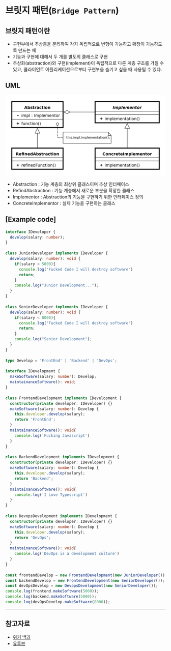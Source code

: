 # 브릿지 패턴(`Bridge Pattern`)

## 브릿지 패턴이란
- 구현부에서 추상층을 분리하여 각자 독립적으로 변형이 가능하고 확장이 가능하도록 만드는 패
- 기능과 구현에 대해서 두 개를 별도의 클래스로 구현
- 추상화(abstraction)와 구현(implement)이 독립적으로 다른 계층 구조를 가질 수 있고, 클라이언트 어플리케이션으로부터 구현부을 숨기고 싶을 때 사용될 수 있다.

## UML
![img.png](../../../assets/bridge.png)
- Abstraction : 기능 계층의 최상위 클래스이며 추상 인터페이스
- RefindAbstraction : 기능 계층에서 새로운 부분을 확장한 클래스
- Implementor : Abstraction의 기능을 구현하기 위한 인터페이스 정의
- ConcreteImplementor : 실제 기능을 구현하는 클래스

## [Example code]

```ts
interface IDeveloper {
  develop(salary: number);
}

class JuniorDeveloper implements IDeveloper {
  develop(salary: number): void {
    if(salary < 5000){
      console.log('Fucked Code I will destroy software')
      return;
    }
    console.log("Junior Development...");
  }
}

class SeniorDeveloper implements IDeveloper {
  develop(salary: number): void {
    if(salary < 8000){
      console.log('Fucked Code I will destroy software')
      return;
    }
    console.log("Senior Development");
  }
}

type Develop = 'FrontEnd' | 'Backend' | 'DevOps';

interface IDevelopment {
  makeSoftware(salary: number): Develop;
  maintainanceSoftware(): void;
}

class FrontendDevelopment implements IDevelopment {
  constructor(private developer: IDeveloper) {}
  makeSoftware(salary: number): Develop {
    this.developer.develop(salary);
    return 'FrontEnd';
  }
  maintainanceSoftware(): void{
    console.log('Fucking Javascript')
  }
}

class BackendDevelopment implements IDevelopment {
  constructor(private developer: IDeveloper) {}
  makeSoftware(salary: number): Develop {
    this.developer.develop(salary);
    return 'Backend';
  }
  maintainanceSoftware(): void{
    console.log('I Love Typescript')
  }
}

class DevopsDevelopment implements IDevelopment {
  constructor(private developer: IDeveloper) {}
  makeSoftware(salary: number): Develop {
    this.developer.develop(salary);
    return 'DevOps';
  }
  maintainanceSoftware(): void{
    console.log('DevOps is a development culture')
  }
}

const frontendDevelop = new FrontendDevelopment(new JuniorDeveloper());
const backendDevelop = new FrontendDevelopment(new SeniorDeveloper());
const devOpsDevelop = new DevopsDevelopment(new SeniorDeveloper());
console.log(frontend.makeSoftware(5000));
console.log(backend.makeSoftware(5000));
console.log(devOpsDevelop.makeSoftware(8000));
```
---

## 참고자료

- [위키 백과](https://ko.wikipedia.org/wiki/%EB%B8%8C%EB%A6%AC%EC%A7%80_%ED%8C%A8%ED%84%B4)
- [유투브](https://www.youtube.com/watch?v=Dyt1rL3lIlQ)
